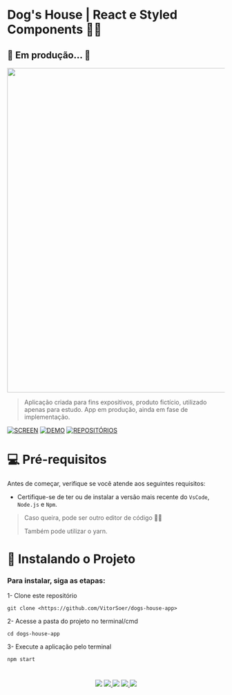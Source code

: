 # Dog's House | React e Styled Components 👩‍🚀
## 🤚 Em produção... 🛑 

<img width="750rem" src="https://github.com/VitorSoer/dogs-house-app/blob/master/public/assets/dogs.gif">

>Aplicação criada para fins expositivos, produto fictício, utilizado apenas para estudo.
>App em produção, ainda em fase de implementação.

[![SCREEN](https://img.shields.io/badge/Preview_FullPage%20-%23323330.svg?&style=for-the-badge&logo=perfil&logoColor=black&color=6aa4f2)](https://github.com/VitorSoer/dogs-house-app/blob/master/public/assets/dogs-preview.png)
[![DEMO](https://img.shields.io/badge/Veja_a_Demo_Aqui%20-%23323330.svg?&style=for-the-badge&logo=perfil&logoColor=black&color=FF0080)](https://vitorsoer.github.io/dogs-house-app/)
[![REPOSITÓRIOS](https://img.shields.io/badge/Veja_também...%20-%23323330.svg?&style=for-the-badge&logo=repositório&logoColor=black&color=8000FF)](https://github.com/VitorSoer?tab=repositories)

#

# 💻 Pré-requisitos

Antes de começar, verifique se você atende aos seguintes requisitos:
* Certifique-se de ter ou de instalar a versão mais recente do `VsCode`, `Node.js` e `Npm`.

>Caso queira, pode ser outro editor de código 👨‍💻
>
>Também pode utilizar o yarn.


#

# 🚀 Instalando o Projeto

### Para instalar, siga as etapas:

1- Clone este repositório

```console
git clone <https://github.com/VitorSoer/dogs-house-app>
```

2- Acesse a pasta do projeto no terminal/cmd

```console
cd dogs-house-app
```

3- Execute a aplicação pelo terminal

```console
npm start
```
#

<div align="center"> 
  <a href="https://www.linkedin.com/in/vitorsoer/" target="_blank"><img src="https://img.shields.io/badge/-LinkedIn-%230077B5?style=for-the-badge&logo=linkedin&logoColor=white" target="_blank"></a> 
  <a href="https://bit.ly/3qzDRe3" target="_blank"><img src="https://img.shields.io/badge/WhatsApp-25D366?style=for-the-badge&logo=whatsapp&logoColor=white" target="_blank">
  <a href = "mailto:contato.soer@gmail.com"><img src="https://img.shields.io/badge/Gmail-D14836?style=for-the-badge&logo=gmail&logoColor=white" target="_blank"></a>
  <a href="https://discord.gg/et9Be2NJ" target="_blank"><img src="https://img.shields.io/badge/Discord-7289DA?style=for-the-badge&logo=discord&logoColor=white" target="_blank">
  <a href="https://figma.com/@VitorSoer" target="_blank"><img src="https://img.shields.io/badge/Figma-F24E1E?style=for-the-badge&logo=figma&logoColor=white" target="_blank">
</div>

